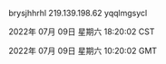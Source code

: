 brysjhhrhl 219.139.198.62 yqqlmgsycl

2022年 07月 09日 星期六 18:20:02 CST

2022年 07月 09日 星期六 10:20:02 GMT
